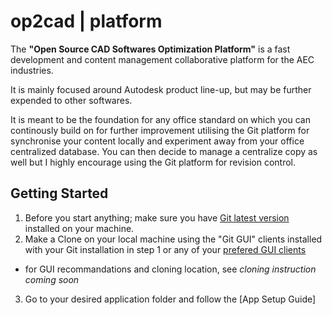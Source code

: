 # op2cad | platform

The **"Open Source CAD Softwares Optimization Platform"** is a fast development and content management collaborative platform for the AEC industries.

It is mainly focused around Autodesk product line-up, but may be further expended to other softwares.

It is meant to be the foundation for any office standard on which you can continously build on for further improvement utilising the Git platform for synchronise your content locally and experiment away from your office centralized database. You can then decide to manage a centralize copy as well but I highly encourage using the Git platform for revision control.

## Getting Started

1. Before you start anything; make sure you have [Git latest version](https://git-scm.com/downloads) installed on your machine.
2. Make a Clone on your local machine using the "Git GUI" clients installed with your Git installation in step 1 or any of your [prefered GUI clients](https://git-scm.com/downloads/guis)
  - for GUI recommandations and cloning location, see *cloning instruction coming soon*
3. Go to your desired application folder and follow the [App Setup Guide]
